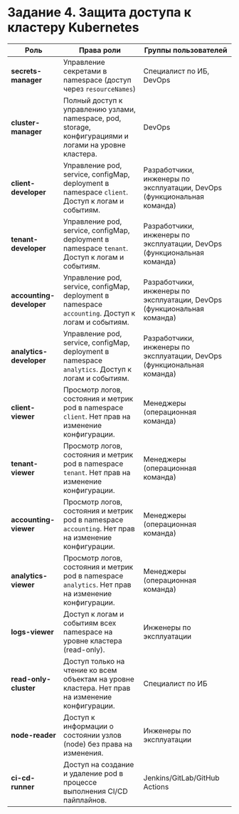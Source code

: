 # Задание 4. Защита доступа к кластеру Kubernetes

| Роль                     | Права роли                                                                                              | Группы пользователей                                                    |
| ------------------------ | ------------------------------------------------------------------------------------------------------- | ----------------------------------------------------------------------- |
| **secrets-manager**      | Управление секретами в namespace (доступ через `resourceNames`)                                         | Специалист по ИБ, DevOps                                                |
| **cluster-manager**      | Полный доступ к управлению узлами, namespace, pod, storage, конфигурациями и логами на уровне кластера. | DevOps                                                                  |
| **client-developer**     | Управление pod, service, configMap, deployment в namespace `client`. Доступ к логам и событиям.         | Разработчики, инженеры по эксплуатации, DevOps (функциональная команда) |
| **tenant-developer**     | Управление pod, service, configMap, deployment в namespace `tenant`. Доступ к логам и событиям.         | Разработчики, инженеры по эксплуатации, DevOps (функциональная команда) |
| **accounting-developer** | Управление pod, service, configMap, deployment в namespace `accounting`. Доступ к логам и событиям.     | Разработчики, инженеры по эксплуатации, DevOps (функциональная команда) |
| **analytics-developer**  | Управление pod, service, configMap, deployment в namespace `analytics`. Доступ к логам и событиям.      | Разработчики, инженеры по эксплуатации, DevOps (функциональная команда) |
| **client-viewer**        | Просмотр логов, состояния и метрик pod в namespace `client`. Нет прав на изменение конфигурации.        | Менеджеры (операционная команда)                                        |
| **tenant-viewer**        | Просмотр логов, состояния и метрик pod в namespace `tenant`. Нет прав на изменение конфигурации.        | Менеджеры (операционная команда)                                        |
| **accounting-viewer**    | Просмотр логов, состояния и метрик pod в namespace `accounting`. Нет прав на изменение конфигурации.    | Менеджеры (операционная команда)                                        |
| **analytics-viewer**     | Просмотр логов, состояния и метрик pod в namespace `analytics`. Нет прав на изменение конфигурации.     | Менеджеры (операционная команда)                                        |
| **logs-viewer**          | Доступ к логам и событиям всех namespace на уровне кластера (read-only).                                | Инженеры по эксплуатации                                                |
| **read-only-cluster**    | Доступ только на чтение ко всем объектам на уровне кластера. Нет прав на изменение конфигурации.        | Специалист по ИБ                                                        |
| **node-reader**          | Доступ к информации о состоянии узлов (node) без права на изменения.                                    | Инженеры по эксплуатации                                                |
| **ci-cd-runner**         | Доступ на создание и удаление pod в процессе выполнения CI/CD пайплайнов.                               | Jenkins/GitLab/GitHub Actions                                           |
